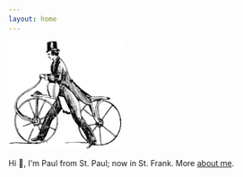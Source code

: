 ```yaml
---
layout: home
---
```


<!-- Google Tag Manager (noscript) -->
<noscript><iframe src="https://www.googletagmanager.com/ns.html?id=GTM-MMZNFRB"
height="0" width="0" style="display:none;visibility:hidden"></iframe></noscript>
<!-- End Google Tag Manager (noscript) -->

<img src="/assets/images/curricle.02.png" width="40%" height="40%">

Hi 👋, I'm Paul from St. Paul; now in St. Frank. More [about me](/about/).
